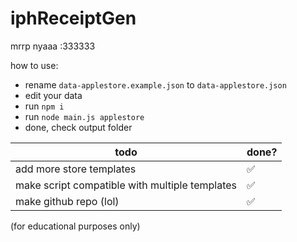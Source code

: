 # iphReceiptGen
mrrp nyaaa :333333

how to use:
- rename `data-applestore.example.json` to `data-applestore.json`
- edit your data
- run `npm i`
- run `node main.js applestore`
- done, check output folder

| todo | done?                   | 
| ---- | ----                    |
| add more store templates       | ✅  
| make script compatible with multiple templates | ✅ 
| make github repo (lol)         | ✅ 

(for educational purposes only)
